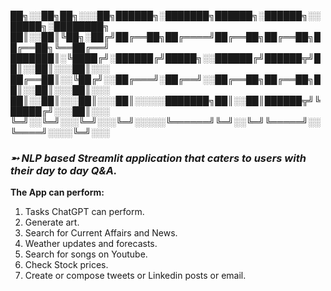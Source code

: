 ██╗░░██╗██╗░░░██╗██████╗░███████╗██████╗░██████╗░░█████╗░████████╗
██║░░██║╚██╗░██╔╝██╔══██╗██╔════╝██╔══██╗██╔══██╗██╔══██╗╚══██╔══╝
███████║░╚████╔╝░██████╔╝█████╗░░██████╔╝██████╦╝██║░░██║░░░██║░░░
██╔══██║░░╚██╔╝░░██╔═══╝░██╔══╝░░██╔══██╗██╔══██╗██║░░██║░░░██║░░░
██║░░██║░░░██║░░░██║░░░░░███████╗██║░░██║██████╦╝╚█████╔╝░░░██║░░░
╚═╝░░╚═╝░░░╚═╝░░░╚═╝░░░░░╚══════╝╚═╝░░╚═╝╚═════╝░░╚════╝░░░░╚═╝░░░
### *➵ NLP based Streamlit application that caters to users with their day to day Q&A.*

**The App can perform:**
1. Tasks ChatGPT can perform.
2. Generate art.
3. Search for Current Affairs and News.
4. Weather updates and forecasts.
5. Search for songs on Youtube.
6. Check Stock prices.
7. Create or compose tweets or Linkedin posts or email.
